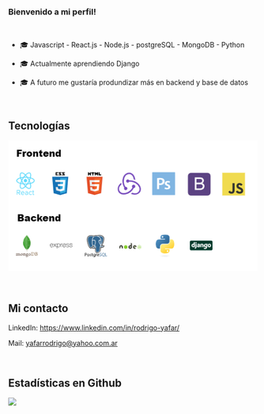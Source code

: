 

### Bienvenido a mi perfil!  
![]()  
  

- 🎓 Javascript - React.js - Node.js - postgreSQL - MongoDB - Python  
  

- 🎓 Actualmente aprendiendo Django  
  

- 🎓 A futuro me gustaría produndizar más en backend y base de datos  
  

<br/>  


## Tecnologías  
 ![image info](./tech.png)

<br/>  


## Mi contacto 
LinkedIn: https://www.linkedin.com/in/rodrigo-yafar/  
  

Mail: yafarrodrigo@yahoo.com.ar  
  

<br/>  


## Estadísticas en Github  
<img src="https://github-readme-stats.vercel.app/api/top-langs?username=Yafarrodrigo&layout=compact"/> 
